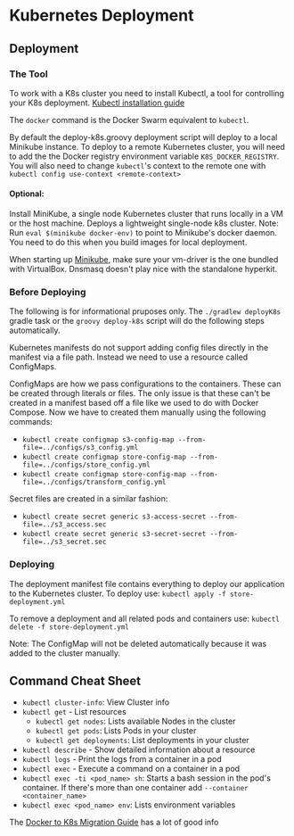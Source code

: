 # Kubernetes Deployment
## Deployment
### The Tool
To work with a K8s cluster you need to install Kubectl, a tool for controlling your K8s deployment.
[Kubectl installation guide](https://kubernetes.io/docs/tasks/tools/install-kubectl/)

The `docker` command is the Docker Swarm equivalent to `kubectl`.

By default the deploy-k8s.groovy deployment script will deploy to a local Minikube instance. To deploy to a remote
Kubernetes cluster, you will need to add the the Docker registry environment variable `K8S_DOCKER_REGISTRY`. You
will also need to change `kubectl`'s context to the remote one with `kubectl config use-context <remote-context>`

#### Optional:
Install MiniKube, a single node Kubernetes cluster that runs locally in a VM or the host machine. Deploys a lightweight single-node k8s cluster.
Note: Run `eval $(minikube docker-env)` to point to Minikube's docker daemon. You need to do this when you build images
for local deployment.

When starting up [Minikube](https://kubernetes.io/docs/tasks/tools/install-minikube/), make sure your vm-driver is the one bundled with
VirtualBox. Dnsmasq doesn't play nice with the standalone hyperkit.

### Before Deploying

The following is for informational pruposes only. The `./gradlew deployK8s` gradle task or the `groovy deploy-k8s`
script will do the following steps automatically.

Kubernetes manifests do not support adding config files directly in the manifest via a file path. Instead we need to use
a resource called ConfigMaps.

ConfigMaps are how we pass configurations to the containers. These can be created through literals or files. The only
issue is that these can't be created in a manifest based off a file like we used to do with Docker Compose. Now we have
to created them manually using the following commands:
- `kubectl create configmap s3-config-map --from-file=../configs/s3_config.yml`
- `kubectl create configmap store-config-map --from-file=../configs/store_config.yml`
- `kubectl create configmap store-config-map --from-file=../configs/transform_config.yml`

Secret files are created in a similar fashion:
- `kubectl create secret generic s3-access-secret --from-file=../s3_access.sec`
- `kubectl create secret generic s3-secret-secret --from-file=../s3_secret.sec`

### Deploying
The deployment manifest file contains everything to deploy our application to the Kubernetes cluster. To deploy use:
`kubectl apply -f store-deployment.yml`

To remove a deployment and all related pods and containers use:
`kubectl delete -f store-deployment.yml`

Note: The ConfigMap will not be deleted automatically because it was added to the cluster manually.

## Command Cheat Sheet
- `kubectl cluster-info`: View Cluster info
- `kubectl get` - List resources
    - `kubectl get nodes`: Lists available Nodes in the cluster
    - `kubectl get pods`: Lists Pods in your cluster
    - `kubectl get deployments`: List deployments in your cluster
- `kubectl describe` - Show detailed information about a resource
- `kubectl logs` - Print the logs from a container in a pod
- `kubectl exec` - Execute a command on a container in a pod
- `kubectl exec -ti <pod_name> sh`: Starts a bash session in the pod's container. If there's more than one container add `--container <container_name>`
- `kubectl exec <pod_name> env`: Lists environment variables

The [Docker to K8s Migration Guide](https://github.com/connexta/grayskull/blob/master/kubernetes/Docker_To_Kubernetes_Guide.md#kubernetes-2)
has a lot of good info
